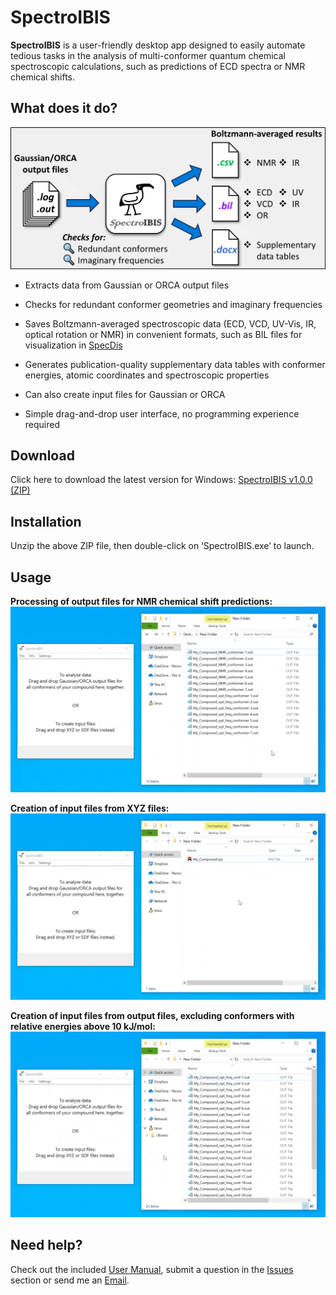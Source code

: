 # SpectroIBIS
**SpectroIBIS** is a user-friendly desktop app designed to easily automate tedious tasks in the analysis of multi-conformer quantum chemical spectroscopic calculations, such as predictions of ECD spectra or NMR chemical shifts.

## What does it do?
<img src="images/main_pipeline.png" width="650">

+ Extracts data from Gaussian or ORCA output files

+ Checks for redundant conformer geometries and imaginary frequencies

+ Saves Boltzmann-averaged spectroscopic data (ECD, VCD, UV-Vis, IR, optical rotation or NMR) in convenient formats, such as BIL files for visualization in [SpecDis](https://specdis-software.jimdofree.com)

+ Generates publication-quality supplementary data tables with conformer energies, atomic coordinates and spectroscopic properties

+ Can also create input files for Gaussian or ORCA

+ Simple drag-and-drop user interface, no programming experience required

## Download
Click here to download the latest version for Windows: [SpectroIBIS v1.0.0 (ZIP)](https://github.com/bbulcock/SpectroIBIS/releases/download/v1.0.0/SpectroIBIS.zip)

## Installation
Unzip the above ZIP file, then double-click on ‘SpectroIBIS.exe’ to launch.

## Usage
**Processing of output files for NMR chemical shift predictions:**
![nmr_analysis](images/nmr_processing.gif)

**Creation of input files from XYZ files:**
![xyz](images/xyz_to_input.gif)

**Creation of input files from output files, excluding conformers with relative energies above 10 kJ/mol:**
![input_energy_cutoff](images/input_energy_cutoff.gif)

## Need help?
Check out the included [User Manual](https://github.com/bbulcock/SpectroIBIS/releases/download/v1.0.0/SpectroIBIS_Manual.pdf), submit a question in the [Issues](https://github.com/bbulcock/SpectroIBIS/issues) section or send me an [Email](mailto:spectroibis@gmail.com).
